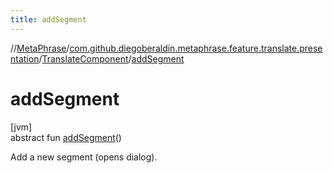 ```yaml
---
title: addSegment
---
```

//[MetaPhrase](../../../index.html)/[com.github.diegoberaldin.metaphrase.feature.translate.presentation](../index.html)/[TranslateComponent](index.html)/[addSegment](add-segment.html)



# addSegment



[jvm]\
abstract fun [addSegment](add-segment.html)()



Add a new segment (opens dialog).




